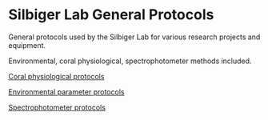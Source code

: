 # Silbiger Lab General Protocols

General protocols used by the Silbiger Lab for various research projects and equipment. 

Environmental, coral physiological, spectrophotometer methods included.


[Coral physiological protocols](Protocols/Coral_Physiological_Parameter_Protocols)


[Environmental parameter protocols](Protocols/Environmental_Parameter_Protocols)


[Spectrophotometer protocols](Protocols/Spectrophotometer)




